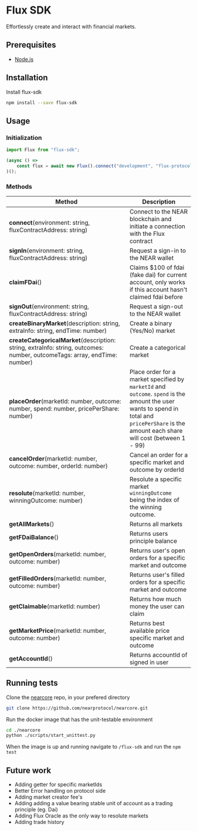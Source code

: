 # Flux SDK
Effortlessly create and interact with financial markets.

## Prerequisites
* [Node.js](https://nodejs.org/en/)

## Installation
Install flux-sdk
```bash
npm install --save flux-sdk
```

## Usage

### Initialization

```js
import Flux from "flux-sdk";

(async () => 
	const flux = await new Flux().connect("development", "flux-protocol-staging");
)();
```

### Methods

| Method        | Description           |
| ------------- |-------------|
| **connect**(environment: string, fluxContractAddress: string)      | Connect to the NEAR blockchain and initiate a connection with the Flux contract  |
| **signIn**(environment: string, fluxContractAddress: string)      | Request a sign-in to the NEAR wallet  |
| **claimFDai**()      | Claims $100 of fdai (fake dai) for current account, only works if this account hasn't claimed fdai before  |
| **signOut**(environment: string, fluxContractAddress: string)      | Request a sign-out to the NEAR wallet  |
| **createBinaryMarket**(description: string, extraInfo: string, endTime: number)      | Create a binary (Yes/No) market   |
| **createCategoricalMarket**(description: string,  extraInfo: string, outcomes: number, outcomeTags: array<string>, endTime: number)      | Create a categorical market   |
| **placeOrder**(marketId: number, outcome: number, spend: number, pricePerShare: number)       | Place order for a market specified by `marketId` and `outcome`. `spend` is the amount the user wants to spend in total and `pricePerShare` is the amount each share will cost (between 1 - 99)    |
| **cancelOrder**(marketId: number, outcome: number, orderId: number)       | Cancel an order for a specific market and outcome by orderId    |
| **resolute**(marketId: number, winningOutcome: number)       | Resolute a specific market `winningOutcome` being the index of the winning outcome.     |
| **getAllMarkets**()       | Returns all markets     |
| **getFDaiBalance**()       | Returns users principle balance     |
| **getOpenOrders**(marketId: number, outcome: number)       | Returns user's open orders for a specific market and outcome     |
| **getFilledOrders**(marketId: number, outcome: number)       | Returns user's filled orders for a specific market and outcome     |
| **getClaimable**(marketId: number)       | Returns how much money the user can claim     |
| **getMarketPrice**(marketId: number, outcome: number)       | Returns best available price specific market and outcome    |
| **getAccountId**()       | Returns accountId of signed in user    |

## Running tests

Clone the [nearcore](https://nodejs.org/en/) repo, in your prefered directory
```bash
git clone https://github.com/nearprotocol/nearcore.git
```

Run the docker image that has the unit-testable environment
```bash
cd ./nearcore
python ./scripts/start_unittest.py
```

When the image is up and running navigate to `/flux-sdk` and run the `npm test`


## Future work

* Adding getter for specific marketIds
* Better Error handling on protocol side
* Adding market creator fee's
* Adding adding a value bearing stable unit of account as a trading principle (eg. Dai)
* Adding Flux Oracle as the only way to resolute markets
* Adding trade history

